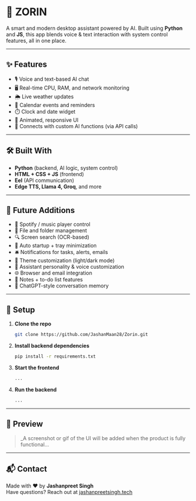 # 🧠 ZORIN

A smart and modern desktop assistant powered by AI. Built using **Python** and **JS**, this app blends voice & text interaction with system control features, all in one place.

---

## ✨ Features

- 🎙️ Voice and text-based AI chat  
- 🖥️ Real-time CPU, RAM, and network monitoring  
- 🌦️ Live weather updates  
- 📅 Calendar events and reminders  
- ⏱️ Clock and date widget  
- 🎨 Animated, responsive UI  
- 🧠 Connects with custom AI functions (via API calls)  

---


## 🛠️ Built With

- **Python** (backend, AI logic, system control)  
- **HTML + CSS + JS** (frontend)  
- **Eel** (API communication)  
- **Edge TTS, Llama 4, Groq**, and more  

---

## 🔮 Future Additions

- 🎵 Spotify / music player control  
- 📂 File and folder management  
- 🔍 Screen search (OCR-based)  
- 🚀 Auto startup + tray minimization  
- 🛎️ Notifications for tasks, alerts, emails  
- 🎨 Theme customization (light/dark mode)  
- 🤖 Assistant personality & voice customization  
- 🌐 Browser and email integration  
- 📝 Notes + to-do list features  
- 🧠 ChatGPT-style conversation memory  

---

## 🚀 Setup

1. **Clone the repo**
   ```bash
   git clone https://github.com/JashanMaan28/Zorin.git
   ```

2. **Install backend dependencies**
   ```bash
   pip install -r requirements.txt
   ```

3. **Start the frontend**
   ```bash
   ...
   ```

4. **Run the backend**
   ```bash
   ...
   ```

---

## 📸 Preview

> _A screenshot or gif of the UI will be added when the product is fully functional...

---

## 📬 Contact

Made with ❤️ by **Jashanpreet Singh**  
Have questions? Reach out at [jashanpreetsingh.tech](https://jashanpreetsingh.tech/)
```
